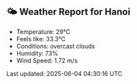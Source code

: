 <!-- WEATHER-START -->
## 🌤 Weather Report for Hanoi

- Temperature: 29°C
- Feels like: 33.3°C
- Conditions: overcast clouds
- Humidity: 73%
- Wind Speed: 1.72 m/s

Last updated: 2025-06-04 04:30:16 UTC
<!-- WEATHER-END -->
